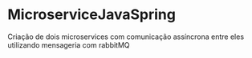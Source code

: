 # MicroserviceJavaSpring
Criação de dois microservices com comunicação assíncrona entre eles utilizando mensageria com rabbitMQ
